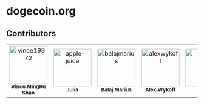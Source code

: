 # dogecoin.org

## Contributors

<!-- readme: contributors -start -->
<table>
<tr>
    <td align="center">
        <a href="https://github.com/vince19972">
            <img src="https://avatars.githubusercontent.com/u/14227221?v=4" width="100;" alt="vince19972"/>
            <br />
            <sub><b>Vince MingPu Shao</b></sub>
        </a>
    </td>
    <td align="center">
        <a href="https://github.com/apple-juice">
            <img src="https://avatars.githubusercontent.com/u/2690724?v=4" width="100;" alt="apple-juice"/>
            <br />
            <sub><b>Julia </b></sub>
        </a>
    </td>
    <td align="center">
        <a href="https://github.com/balajmarius">
            <img src="https://avatars.githubusercontent.com/u/5159921?v=4" width="100;" alt="balajmarius"/>
            <br />
            <sub><b>Balaj Marius</b></sub>
        </a>
    </td>
    <td align="center">
        <a href="https://github.com/alexwykoff">
            <img src="https://avatars.githubusercontent.com/u/1434040?v=4" width="100;" alt="alexwykoff"/>
            <br />
            <sub><b>Alex Wykoff</b></sub>
        </a>
    </td>
    <td align="center">
        <a href="https://github.com/7768">
            <img src="https://avatars.githubusercontent.com/u/39715573?v=4" width="100;" alt="7768"/>
            <br />
            <sub><b>7768</b></sub>
        </a>
    </td></tr>
</table>
<!-- readme: contributors -end -->
